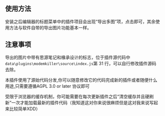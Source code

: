 ## 使用方法

安装之后编辑器的标题菜单中的插件项目会出现“导出多图”项，点击即可，其余使用方法与软件自带的导出图片功能基本一样。

## 注意事项

导出的图片中带有思源笔记和椽承设计的标志，位于插件源代码中`data\plugins\modemkiller\source\index.js`第 31 行，可以自行修改插件源码去除。

本插件使用了源始代码分发,你可以随意修改它的代码完成新的插件或者随便什么用途,只需要遵循AGPL 3.0 or later 协议即可

受限于浏览器的缓存机制，你可能需要在每次更新插件之后“清空缓存并且硬刷新”一次才能加载最新的插件代码（我知道这对你来说很麻烦但是这对我来说写起来比较简单XDD）